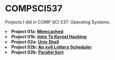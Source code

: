 # COMPSCI537

<p> Projects I did in COMP SCI 537: Operating Systems.
  <li> <b>Project 01a: <a href="https://pages.cs.wisc.edu/~remzi/Classes/537/Fall2022/Projects/p1a.html" target="blank">Memcached</a> </b> </li> 
  <li> <b>Project 01b: <a href="https://pages.cs.wisc.edu/~remzi/Classes/537/Fall2022/Projects/p1b.htmlr" target="blank">Intro To Kernel Hacking</a> </b> </li> 
  <li> <b>Project 02a: <a href="https://pages.cs.wisc.edu/~remzi/Classes/537/Fall2022/Projects/p2a.html" target="blank">Unix Shell</a> </b> </li>
  <li> <b>Project 02b: <a href="https://pages.cs.wisc.edu/~remzi/Classes/537/Fall2022/Projects/p2b.html" target="blank">An xv6 Lottery Scheduler</a> </b> </li> 
  <li> <b>Project 02b: <a href="https://pages.cs.wisc.edu/~remzi/Classes/537/Fall2022/Projects/p3a.html" target="blank">Parallel Sort</a> </b> </li> 
</p>

